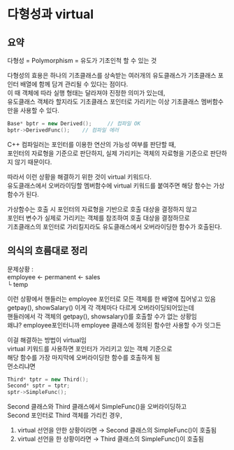 # 다형성과 virtual

## 요약

다형성 = Polymorphism = 유도가 기초인척 할 수 있는 것

다형성의 효용은
하나의 기초클래스를 상속받는 여러개의 유도클래스가 기초클래스 포인터 배열에 함께 담겨 관리될 수 있다는 점이다.  
이 때 객체에 따라 실행 형태는 달라져야 진정한 의미가 있는데,  
유도클래스 객체라 할지라도 기초클래스 포인터로 가리키는 이상 기초클래스 멤버함수만을 사용할 수 있다.  
```cpp
Base* bptr = new Derived();     // 컴파일 OK
bptr->DerivedFunc();    // 컴파일 에러
```
C++ 컴파일러는 포인터를 이용한 연산의 가능성 여부를 판단할 때,  
포인터의 자료형을 기준으로 판단하지, 실제 가리키는 객체의 자료형을 기준으로 판단하지 않기 때문이다.

따라서 이런 상황을 해결하기 위한 것이 virtual 키워드다.  
유도클래스에서 오버라이딩할 멤버함수에 virtual 키워드를 붙여주면 해당 함수는 가상함수가 된다.   

가상함수는 호출 시 포인터의 자료형을 기반으로 호출 대상을 결정하지 않고  
포인터 변수가 실제로 가리키는 객체를 참조하여 호출 대상을 결정하므로  
기초클래스의 포인터로 가리킬지라도 유도클래스에서 오버라이딩한 함수가 호출된다.  

## 의식의 흐름대로 정리

문제상황 :  
employee ← permanent ← sales  
└ temp  

이런 상황에서 핸들러는 employee 포인터로 모든 객체를 한 배열에 집어넣고 있음  
getpay(), showSalary() 이게 각 객체마다 다르게 오버라이딩되어있는데  
핸들러에서 각 객체의 getpay(), showsalary()를 호출할 수가 없는 상황임  
왜냐? employee포인터니까 employee 클래스에 정의된 함수만 사용할 수가 잇그든  

이걸 해결하는 방법이 virtual임  
virtual 키워드를 사용하면 포인터가 가리키고 있는 객체 기준으로  
해당 함수를 가장 마지막에 오버라이딩한 함수를 호출하게 됨  
먼소리냐면
```cpp
Third* tptr = new Third();
Second* sptr = tptr;
sptr->SimpleFunc();
```
Second 클래스와 Third 클래스에서 SimpleFunc()을 오버라이딩하고  
Second 포인터로 Third 객체를 가리킨 경우,
1. virtual 선언을 안한 상황이라면
→ Second 클래스의 SimpleFunc()이 호출됨
2. virtual 선언을 한 상황이라면
→ Third 클래스의 SimpleFunc()이 호출됨
